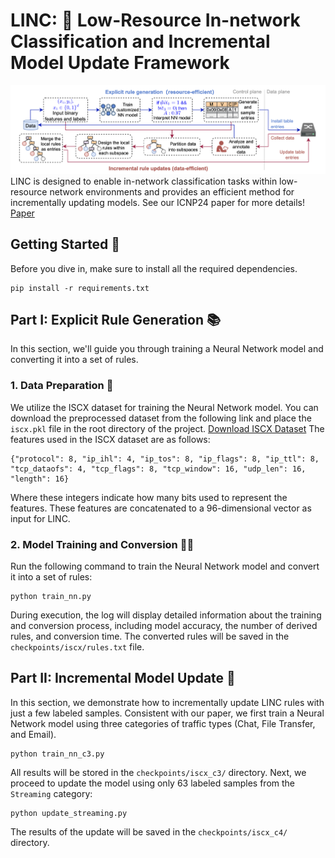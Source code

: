 # LINC: 🚀 Low-Resource In-network Classification and Incremental Model Update Framework
![LINC Project Logo](./assets/image.png)
LINC is designed to enable in-network classification tasks within low-resource network environments and provides an efficient method for incrementally updating models. See our ICNP24 paper for more details! [Paper]()

## Getting Started 🚀
Before you dive in, make sure to install all the required dependencies.
```
pip install -r requirements.txt
```
## Part I: Explicit Rule Generation 📚
In this section, we'll guide you through training a Neural Network model and converting it into a set of rules.
### 1. Data Preparation 📝
We utilize the ISCX dataset for training the Neural Network model. You can download the preprocessed dataset from the following link and place the `iscx.pkl` file in the root directory of the project.
[Download ISCX Dataset](https://pan.baidu.com/s/1zOzm9DVIrjYMFD9re08_mg?pwd=3dqn)
The features used in the ISCX dataset are as follows:
```
{"protocol": 8, "ip_ihl": 4, "ip_tos": 8, "ip_flags": 8, "ip_ttl": 8,  "tcp_dataofs": 4, "tcp_flags": 8, "tcp_window": 16, "udp_len": 16, "length": 16}
```
Where these integers indicate how many bits used to represent the features. These features are concatenated to a 96-dimensional vector as input for LINC.

### 2. Model Training and Conversion 🏋️‍♂️
Run the following command to train the Neural Network model and convert it into a set of rules:
```
python train_nn.py
```
During execution, the log will display detailed information about the training and conversion process, including model accuracy, the number of derived rules, and conversion time. The converted rules will be saved in the `checkpoints/iscx/rules.txt` file.
## Part II: Incremental Model Update 🔄
In this section, we demonstrate how to incrementally update LINC rules with just a few labeled samples.
Consistent with our paper, we first train a Neural Network model using three categories of traffic types (Chat, File Transfer, and Email).
```
python train_nn_c3.py
```
All results will be stored in the `checkpoints/iscx_c3/` directory.
Next, we proceed to update the model using only 63 labeled samples from the `Streaming` category:
```
python update_streaming.py
```
The results of the update will be saved in the `checkpoints/iscx_c4/` directory.